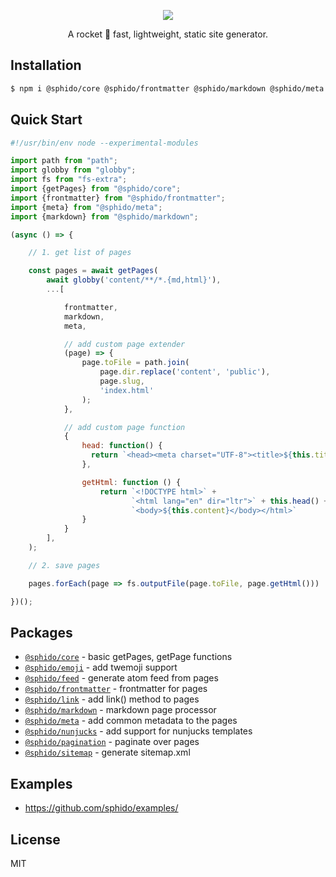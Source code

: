 
<p align="center">
  <a href="https://sphido.org">
    <img src="https://sphido.org/img/sphido.svg" width=""/>
  </a>
</p>


<p align="center">
  A rocket 🚀 fast, lightweight, static site generator.
</p>

## Installation

```bash
$ npm i @sphido/core @sphido/frontmatter @sphido/markdown @sphido/meta fs-extra globby
```

## Quick Start

```javascript
#!/usr/bin/env node --experimental-modules

import path from "path";
import globby from "globby";
import fs from "fs-extra";
import {getPages} from "@sphido/core";
import {frontmatter} from "@sphido/frontmatter";
import {meta} from "@sphido/meta";
import {markdown} from "@sphido/markdown";

(async () => {

    // 1. get list of pages

    const pages = await getPages(
        await globby('content/**/*.{md,html}'),
        ...[

            frontmatter,
            markdown,
            meta,

            // add custom page extender
            (page) => {
                page.toFile = path.join(
                    page.dir.replace('content', 'public'),
                    page.slug,
                    'index.html'
                );
            },

            // add custom page function
            {
                head: function() {
                  return `<head><meta charset="UTF-8"><title>${this.title}</title></head>`
                },

                getHtml: function () {
                    return `<!DOCTYPE html>` + 
                           `<html lang="en" dir="ltr">` + this.head() + 
                           `<body>${this.content}</body></html>`
                }
            }
        ],
    );

    // 2. save pages

    pages.forEach(page => fs.outputFile(page.toFile, page.getHtml()))

})();
```

## Packages

* [`@sphido/core`](https://github.com/sphido/sphido/tree/main/packages/sphido-core) - basic getPages, getPage functions
* [`@sphido/emoji`](https://github.com/sphido/sphido/tree/main/packages/sphido-emoji) - add twemoji support
* [`@sphido/feed`](https://github.com/sphido/sphido/tree/main/packages/sphido-feed) - generate atom feed from pages
* [`@sphido/frontmatter`](https://github.com/sphido/sphido/tree/main/packages/sphido-frontmatter) - frontmatter for pages
* [`@sphido/link`](https://github.com/sphido/sphido/tree/main/packages/sphido-link) - add link() method to pages
* [`@sphido/markdown`](https://github.com/sphido/sphido/tree/main/packages/sphido-markdown) - markdown page processor 
* [`@sphido/meta`](https://github.com/sphido/sphido/tree/main/packages/sphido-meta) - add common metadata to the pages
* [`@sphido/nunjucks`](https://github.com/sphido/sphido/tree/main/packages/sphido-nunjucks) - add support for nunjucks templates
* [`@sphido/pagination`](https://github.com/sphido/sphido/tree/main/packages/sphido-pagination) - paginate over pages
* [`@sphido/sitemap`](https://github.com/sphido/sphido/tree/main/packages/sphido-sitemap) - generate sitemap.xml

## Examples

* https://github.com/sphido/examples/

## License

MIT